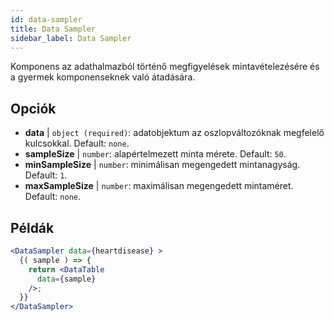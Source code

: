 ```yaml
---
id: data-sampler 
title: Data Sampler
sidebar_label: Data Sampler
---
```


Komponens az adathalmazból történő megfigyelések mintavételezésére és a gyermek komponenseknek való átadására.

## Opciók

* __data__ | `object (required)`: adatobjektum az oszlopváltozóknak megfelelő kulcsokkal. Default: `none`.
* __sampleSize__ | `number`: alapértelmezett minta mérete. Default: `50`.
* __minSampleSize__ | `number`: minimálisan megengedett mintanagyság. Default: `1`.
* __maxSampleSize__ | `number`: maximálisan megengedett mintaméret. Default: `none`.


## Példák

```jsx live
<DataSampler data={heartdisease} >
  {( sample ) => {
    return <DataTable
      data={sample}
    />;
  }}
</DataSampler>
```

